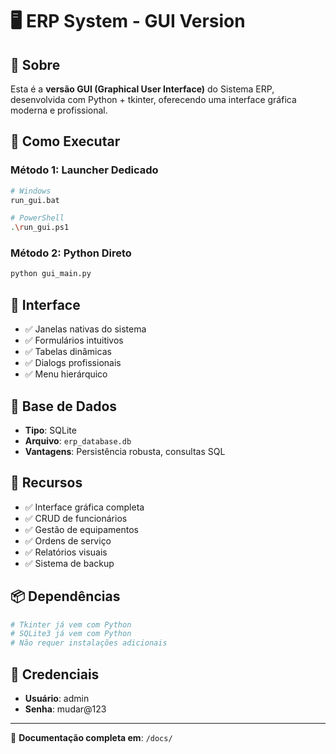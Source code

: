 # 🖥️ ERP System - GUI Version

## 🎯 Sobre
Esta é a **versão GUI (Graphical User Interface)** do Sistema ERP, desenvolvida com Python + tkinter, oferecendo uma interface gráfica moderna e profissional.

## 🚀 Como Executar

### Método 1: Launcher Dedicado
```bash
# Windows
run_gui.bat

# PowerShell
.\run_gui.ps1
```

### Método 2: Python Direto
```bash
python gui_main.py
```

## 🎨 Interface
- ✅ Janelas nativas do sistema
- ✅ Formulários intuitivos
- ✅ Tabelas dinâmicas
- ✅ Dialogs profissionais
- ✅ Menu hierárquico

## 💾 Base de Dados
- **Tipo**: SQLite
- **Arquivo**: `erp_database.db`
- **Vantagens**: Persistência robusta, consultas SQL

## 🔧 Recursos
- ✅ Interface gráfica completa
- ✅ CRUD de funcionários
- ✅ Gestão de equipamentos
- ✅ Ordens de serviço
- ✅ Relatórios visuais
- ✅ Sistema de backup

## 📦 Dependências
```bash
# Tkinter já vem com Python
# SQLite3 já vem com Python
# Não requer instalações adicionais
```

## 🔐 Credenciais
- **Usuário**: admin
- **Senha**: mudar@123

---
📖 **Documentação completa em**: `/docs/`
